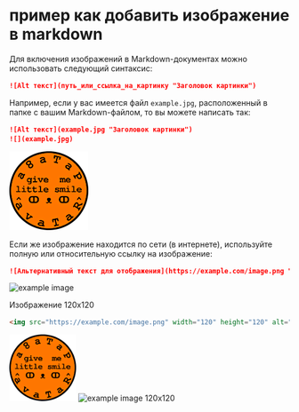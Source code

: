 # пример как добавить изображение в markdown

Для включения изображений в Markdown-документах можно использовать следующий синтаксис:

```markdown
![Alt текст](путь_или_ссылка_на_картинку "Заголовок картинки")
```

Например, если у вас имеется файл `example.jpg`, расположенный в папке с вашим Markdown-файлом, то вы можете написать так:

```markdown
![Alt текст](example.jpg "Заголовок картинки")
![](example.jpg)
```
![example image](smile-browser-example-image.png "example image")

Если же изображение находится по сети (в интернете), используйте полную или относительную ссылку на изображение:

```markdown
![Альтернативный текст для отображения](https://example.com/image.png "Заголовок картинки")
```

![example image](https://upload.wikimedia.org/wikipedia/commons/e/e8/%D0%9F%D1%80%D0%B8%D0%BC%D0%B5%D1%80.png "example image")

Изображение 120х120

```markdown
<img src="https://example.com/image.png" width="120" height="120" alt="example image 120x120">
```

<img src="https://raw.githubusercontent.com/liveriden/mastering-the-github/master/github/markdown/markdown-syntax/cheat-sheet/smile-browser-example-image.png" width="120" height="120" alt="example image 120x120">

<img src="https://upload.wikimedia.org/wikipedia/commons/thumb/6/6a/PNG_Test.png/165px-PNG_Test.png" width="120" height="120" alt="example image 120x120">
